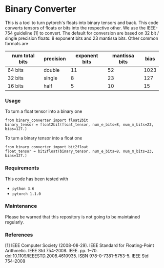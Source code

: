 # Binary Converter

This is a tool to turn pytorch's floats into binary tensors and back.
This code converts tensors of floats or bits into the respective other.
We use the IEEE-754 guideline [1] to convert. The default for conversion are
based on 32 bit / single precision floats: 8 exponent bits and 23 mantissa bits.
Other common formats are


|num total bits    | precision   | exponent bits |  mantissa bits   |    bias |
|------------|-------------------|-------------------|-------------------|-------------------|  
|64 bits     |    double         |     11         |    52       |    1023|
|    32 bits  |       single      |         8      |       23    |        127|
|    16 bits  |       half         |        5       |      10     |        15|



### Usage

To turn a float tensor into a binary one

    from binary_converter import float2bit
    binary_tensor = float2bit(float_tensor, num_e_bits=8, num_m_bits=23, bias=127.)

To turn a binary tensor into a float one

    from binary_converter import bit2float
    float_tensor = bit2float(binary_tensor, num_e_bits=8, num_m_bits=23, bias=127.)


### Requirements

This code has been tested with
-   `python 3.6`
-   `pytorch 1.1.0`

### Maintenance

Please be warned that this repository is not going to be maintained regularly.


### References

[1] IEEE Computer Society (2008-08-29). IEEE Standard for Floating-Point
Arithmetic. IEEE Std 754-2008. IEEE. pp. 1–70. doi:10.1109/IEEESTD.2008.4610935.
ISBN 978-0-7381-5753-5. IEEE Std 754-2008
